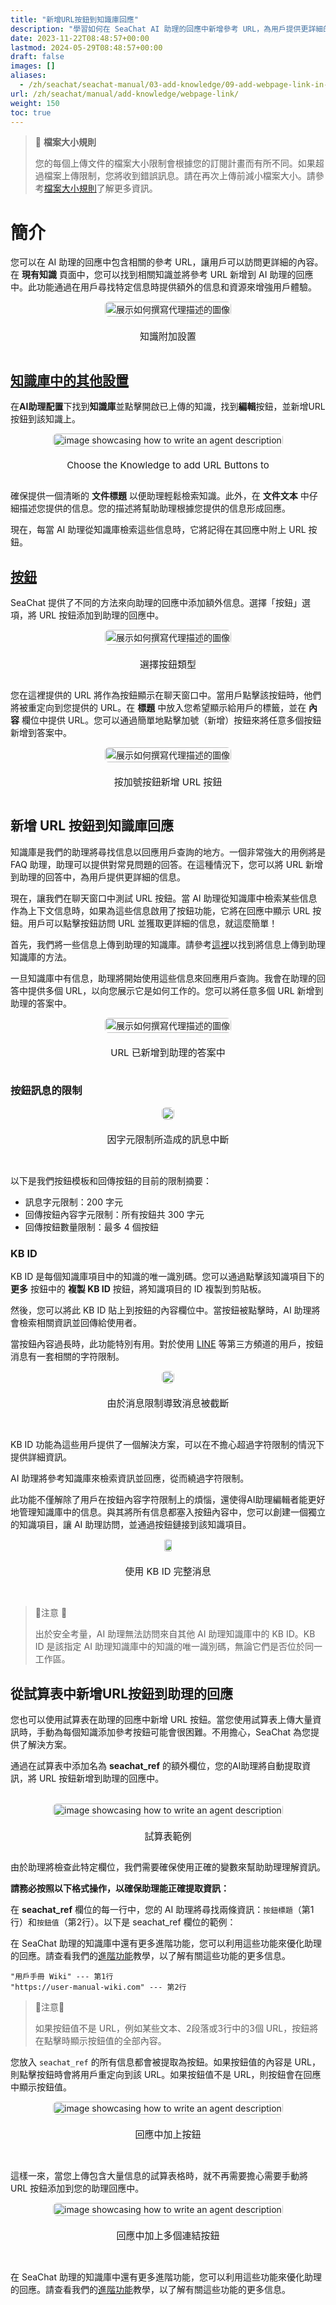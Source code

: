 ```yaml
---
title: "新增URL按鈕到知識庫回應"
description: "學習如何在 SeaChat AI 助理的回應中新增參考 URL，為用戶提供更詳細的信息。通過新增 URL，您的 AI 助理將能夠提供更全面的客戶支援。"
date: 2023-11-22T08:48:57+00:00
lastmod: 2024-05-29T08:48:57+00:00
draft: false
images: []
aliases:
  - /zh/seachat/seachat-manual/03-add-knowledge/09-add-webpage-link-in-answers/
url: /zh/seachat/manual/add-knowledge/webpage-link/
weight: 150
toc: true
---
```

> 🧭 **檔案大小規則**
>
> 您的每個上傳文件的檔案大小限制會根據您的訂閱計畫而有所不同。如果超過檔案上傳限制，您將收到錯誤訊息。請在再次上傳前減小檔案大小。請參考[檔案大小規則](https://wiki.seasalt.ai/seachat/seachat-manual/03-add-knowledge/file-size-rule/)了解更多資訊。


# 簡介

您可以在 AI 助理的回應中包含相關的參考 URL，讓用戶可以訪問更詳細的內容。在 **現有知識** 頁面中，您可以找到相關知識並將參考 URL 新增到 AI 助理的回應中。此功能通過在用戶尋找特定信息時提供額外的信息和資源來增強用戶體驗。

<div id="additional-setting-ui" style="display: flex; flex-direction: column; align-items: center;">
<div style="width: 100%; text-align: center; display: flex; flex-direction: column; align-items: center; justify-item: center">
    <a href="/images/seachat/zh/knowledge-advanced-features/url-button/new-kb-ui.png" target="_blank">
    <img width="100%" style="border-radius: 0.4rem; cursor: zoom-in;" src="/images/seachat/zh/knowledge-advanced-features/url-button/new-kb-ui.png" alt="展示如何撰寫代理描述的圖像">
    </a>
</div>
    <p style="margin-top: 20px; font-size: 15px">知識附加設置</p>
</div>

## [知識庫中的其他設置](#additional-setting-ui)

在**AI助理配置**下找到**知識庫**並點擊開啟已上傳的知識，找到**編輯**按鈕，並新增URL按鈕到該知識上。

<div id="additional-setting-ui" style="display: flex; flex-direction: column; align-items: center;">
<div style="width: 100%; text-align: center; display: flex; flex-direction: column; align-items: center; justify-item: center">
    <a href="/images/seachat/zh/knowledge-advanced-features/url-button/choose-knowledge.png" target="_blank">
    <img width="100%" style="border-radius: 0.4rem; cursor: zoom-in;" src="/images/seachat/zh/knowledge-advanced-features/url-button/choose-knowledge.png" alt="image showcasing how to write an agent description">
    </a>
</div>
    <p style="margin-top: 20px; font-size: 15px">Choose the Knowledge to add URL Buttons to</p>
</div>

確保提供一個清晰的 **文件標題** 以便助理輕鬆檢索知識。此外，在 **文件文本** 中仔細描述您提供的信息。您的描述將幫助助理根據您提供的信息形成回應。

現在，每當 AI 助理從知識庫檢索這些信息時，它將記得在其回應中附上 URL 按鈕。

## [按鈕](#additional-setting-ui)

SeaChat 提供了不同的方法來向助理的回應中添加額外信息。選擇「按鈕」選項，將 URL 按鈕添加到助理的回應中。

<div id="additional-setting-ui" style="display: flex; flex-direction: column; align-items: center;">
<div style="width: 100%; text-align: center; display: flex; flex-direction: column; align-items: center; justify-item: center">
    <a href="/images/seachat/zh/knowledge-advanced-features/url-button/choose-button.png" target="_blank">
    <img width="100%" style="border-radius: 0.4rem; cursor: zoom-in;" src="/images/seachat/zh/knowledge-advanced-features/url-button/choose-button.png" alt="展示如何撰寫代理描述的圖像">
    </a>
</div>
    <p style="margin-top: 20px; font-size: 15px"> 選擇按鈕類型</p>
</div>

您在這裡提供的 URL 將作為按鈕顯示在聊天窗口中。當用戶點擊該按鈕時，他們將被重定向到您提供的 URL。在 **標題** 中放入您希望顯示給用戶的標籤，並在 **內容** 欄位中提供 URL。您可以通過簡單地點擊加號（新增）按鈕來將任意多個按鈕新增到答案中。

<div id="additional-setting-ui" style="display: flex; flex-direction: column; align-items: center;">
<div style="width: 100%; text-align: center; display: flex; flex-direction: column; align-items: center; justify-item: center">
    <a href="/images/seachat/zh/knowledge-advanced-features/url-button/add-more-url.png" target="_blank">
    <img width="100%" style="border-radius: 0.4rem; cursor: zoom-in;" src="/images/seachat/zh/knowledge-advanced-features/url-button/add-more-url.png" alt="展示如何撰寫代理描述的圖像">
    </a>
</div>
    <p style="margin-top: 20px; font-size: 15px">按加號按鈕新增 URL 按鈕</p>
</div>

## 新增 URL 按鈕到知識庫回應

知識庫是我們的助理將尋找信息以回應用戶查詢的地方。一個非常強大的用例將是 FAQ 助理，助理可以提供對常見問題的回答。在這種情況下，您可以將 URL 新增到助理的回答中，為用戶提供更詳細的信息。

現在，讓我們在聊天窗口中測試 URL 按鈕。當 AI 助理從知識庫中檢索某些信息作為上下文信息時，如果為這些信息啟用了按鈕功能，它將在回應中顯示 URL 按鈕。用戶可以點擊按鈕訪問 URL 並獲取更詳細的信息，就這麼簡單！

首先，我們將一些信息上傳到助理的知識庫。請參考[這裡](/zh/seachat/seachat-manual/03-add-knowledge/)以找到將信息上傳到助理知識庫的方法。

一旦知識庫中有信息，助理將開始使用這些信息來回應用戶查詢。我會在助理的回答中提供多個 URL，以向您展示它是如何工作的。您可以將任意多個 URL 新增到助理的答案中。

<div id="additional-setting-ui" style="display: flex; flex-direction: column; align-items: center;">
<div style="width: 100%; text-align: center; display: flex; flex-direction: column; align-items: center; justify-item: center">
    <a href="/images/seachat/zh/knowledge-advanced-features/url-button/url-to-answer.png" target="_blank">
    <img width="100%" style="border-radius: 0.4rem; cursor: zoom-in;" src="/images/seachat/zh/knowledge-advanced-features/url-button/url-to-answer.png" alt="展示如何撰寫代理描述的圖像">
    </a>
</div>
    <p style="margin-top: 20px; font-size: 15px">URL 已新增到助理的答案中</p>
</div>

### 按鈕訊息的限制

<div id="additional-setting-ui" style="display: flex; flex-direction: column; align-items: center;">
<div style="width: 100%; text-align: center; display: flex; flex-direction: column; align-items: center; justify-item: center">
    <a href="/images/seachat/zh/knowledge-advanced-features/url-button/kb-id-problem.png" target="_blank">
    <img width="100%" style="border-radius: 0.4rem; cursor: zoom-in;" src="/images/seachat/zh/knowledge-advanced-features/url-button/kb-id-problem.png" alt="">
    </a>
</div>
        <p style="margin-top: 20px; font-size: 15px">因字元限制所造成的訊息中斷</p>
</div>

<br/>

以下是我們按鈕模板和回傳按鈕的目前的限制摘要：

- 訊息字元限制：200 字元
- 回傳按鈕內容字元限制：所有按鈕共 300 字元
- 回傳按鈕數量限制：最多 4 個按鈕


### KB ID

KB ID 是每個知識庫項目中的知識的唯一識別碼。您可以通過點擊該知識項目下的 **更多** 按鈕中的 **複製 KB ID** 按鈕，將知識項目的 ID 複製到剪貼板。

然後，您可以將此 KB ID 貼上到按鈕的內容欄位中。當按鈕被點擊時，AI 助理將會檢索相關資訊並回傳給使用者。

當按鈕內容過長時，此功能特別有用。對於使用 [LINE](http://wiki.seasalt.ai/zh/seachat/seachat-manual/04-channels/05-install-to-line/#line-按鈕訊息的限制) 等第三方頻道的用戶，按鈕消息有一套相關的字符限制。

<div id="additional-setting-ui" style="display: flex; flex-direction: column; align-items: center;">
<div style="width: 100%; text-align: center; display: flex; flex-direction: column; align-items: center; justify-item: center">
    <a href="/images/seachat/zh/knowledge-advanced-features/url-button/kb-id-problem.png" target="_blank">
    <img width="100%" style="border-radius: 0.4rem; cursor: zoom-in;" src="/images/seachat/zh/knowledge-advanced-features/url-button/kb-id-problem.png" alt="">
    </a>
</div>
    <p style="margin-top: 20px; font-size: 15px">由於消息限制導致消息被截斷</p>
</div>
<br/>

KB ID 功能為這些用戶提供了一個解決方案，可以在不擔心超過字符限制的情況下提供詳細資訊。

AI 助理將參考知識庫來檢索資訊並回應，從而繞過字符限制。

此功能不僅解除了用戶在按鈕內容字符限制上的煩惱，還使得AI助理編輯者能更好地管理知識庫中的信息。與其將所有信息都塞入按鈕內容中，您可以創建一個獨立的知識項目，讓 AI 助理訪問，並通過按鈕鏈接到該知識項目。

<div id="additional-setting-ui" style="display: flex; flex-direction: column; align-items: center;">
<div style="width: 100%; text-align: center; display: flex; flex-direction: column; align-items: center; justify-item: center">
    <a href="/images/seachat/zh/knowledge-advanced-features/url-button/kb-id.png" target="_blank">
    <img width="80%" style="border-radius: 0.4rem; cursor: zoom-in;" src="/images/seachat/zh/knowledge-advanced-features/url-button/kb-id.png" alt="">
    </a>
</div>
    <p style="margin-top: 20px; font-size: 15px">使用 KB ID 完整消息</p>
</div>

<br/>

> 🚨注意 🚨
>
> 出於安全考量，AI 助理無法訪問來自其他 AI 助理知識庫中的 KB ID。KB ID 是該指定 AI 助理知識庫中的知識的唯一識別碼，無論它們是否位於同一工作區。

## 從試算表中新增URL按鈕到助理的回應

您也可以使用試算表在助理的回應中新增 URL 按鈕。當您使用試算表上傳大量資訊時，手動為每個知識添加參考按鈕可能會很困難。不用擔心，SeaChat 為您提供了解決方案。

通過在試算表中添加名為 **seachat_ref** 的額外欄位，您的AI助理將自動提取資訊，將 URL 按鈕新增到助理的回應中。

<br/>

<div id="additional-setting-ui" style="display: flex; flex-direction: column; align-items: center;">
<div style="width: 100%; text-align: center; display: flex; flex-direction: column; align-items: center; justify-item: center">
    <a href="/images/seachat/zh/knowledge-advanced-features/url-button/spreadsheet-example.png" target="_blank">
    <img width="100%" style="border-radius: 0.4rem; cursor: zoom-in;" src="/images/seachat/zh/knowledge-advanced-features/url-button/spreadsheet-example.png" alt="image showcasing how to write an agent description">
    </a>
</div>
    <p style="margin-top: 20px; font-size: 15px">試算表範例</p>
</div>

由於助理將檢查此特定欄位，我們需要確保使用正確的變數來幫助助理理解資訊。

**請務必按照以下格式操作，以確保助理能正確提取資訊：**

在 **seachat_ref** 欄位的每一行中，您的 AI 助理將尋找兩條資訊：<code>按鈕標題</code>（第1行）和<code>按鈕值</code>（第2行）。以下是 seachat_ref 欄位的範例：

在 SeaChat 助理的知識庫中還有更多進階功能，您可以利用這些功能來優化助理的回應。請查看我們的[進階功能](https://wiki.seasalt.ai/seachat/seachat-manual/03-add-knowledge/10-addtional-feature/01-additional-features-in-kb/)教學，以了解有關這些功能的更多信息。

```
"用戶手冊 Wiki" --- 第1行
"https://user-manual-wiki.com" --- 第2行
```

> 🚨注意🚨
>
> 如果按鈕值不是 URL，例如某些文本、2段落或3行中的3個 URL，按鈕將在點擊時顯示按鈕值的全部內容。


您放入 `seachat_ref` 的所有信息都會被提取為按鈕。如果按鈕值的內容是 URL，則點擊按鈕時會將用戶重定向到該 URL。如果按鈕值不是 URL，則按鈕會在回應中顯示按鈕值。

<div id="additional-setting-ui" style="display: flex; flex-direction: column; align-items: center;">
<div style="width: 100%; text-align: center; display: flex; flex-direction: column; align-items: center; justify-item: center">
    <a href="/images/seachat/zh/knowledge-advanced-features/url-button/non-url-buttons.png" target="_blank">
    <img width="100%" style="border-radius: 0.4rem; cursor: zoom-in;" src="/images/seachat/zh/knowledge-advanced-features/url-button/non-url-buttons.png" alt="image showcasing how to write an agent description">
    </a>
</div>
    <p style="margin-top: 20px; font-size: 15px">回應中加上按鈕</p>
</div>


<br/>

這樣一來，當您上傳包含大量信息的試算表格時，就不再需要擔心需要手動將 URL 按鈕添加到您的助理回應中。

<div id="additional-setting-ui" style="display: flex; flex-direction: column; align-items: center;">
<div style="width: 100%; text-align: center; display: flex; flex-direction: column; align-items: center; justify-item: center">
    <a href="/images/seachat/zh/knowledge-advanced-features/url-button/spreadsheet-url-buttons.png" target="_blank">
    <img width="100%" style="border-radius: 0.4rem; cursor: zoom-in;" src="/images/seachat/zh/knowledge-advanced-features/url-button/spreadsheet-url-buttons.png" alt="image showcasing how to write an agent description">
    </a>
</div>
    <p style="margin-top: 20px; font-size: 15px">回應中加上多個連結按鈕</p>
</div>


<br/>

在 SeaChat 助理的知識庫中還有更多進階功能，您可以利用這些功能來優化助理的回應。請查看我們的[進階功能](https://wiki.seasalt.ai/zh/seachat/seachat-manual/03-add-knowledge/10-addtional-feature/01-additional-features-in-kb/)教學，以了解有關這些功能的更多信息。
